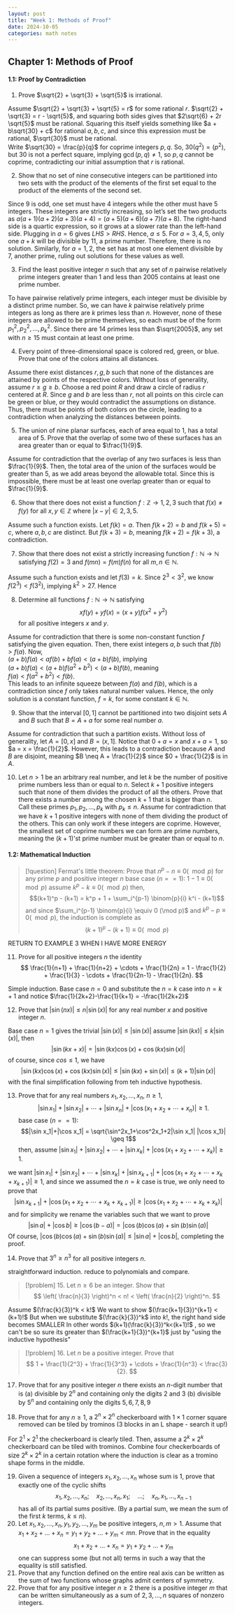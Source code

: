 ```yaml
---
layout: post
title: "Week 1: Methods of Proof"
date: 2024-10-05
categories: math notes
---
```



## Chapter 1: Methods of Proof

#### 1.1: Proof by Contradiction


1. Prove $\sqrt{2} + \sqrt{3} + \sqrt{5}$ is irrational.  

Assume $\sqrt{2} + \sqrt{3} + \sqrt{5} = r$ for some rational $r$. $\sqrt{2} + \sqrt{3} = r - \sqrt{5}$, and squaring both sides gives that $2\sqrt{6} + 2r \sqrt{5}$ must be rational. Squaring this itself yields something like $a + b\sqrt{30} + c$ for rational $a, b, c$, and since this expression must be rational, $\sqrt{30}$ must be rational.  
Write $\sqrt{30} = \frac{p}{q}$ for coprime integers $p, q$. So, $30(q^2) = (p^2)$, but 30 is not a perfect square, implying $\gcd(p, q) \neq 1$, so $p, q$ cannot be coprime, contradicting our initial assumption that $r$ is rational.

2. Show that no set of nine consecutive integers can be partitioned into two sets with the product of the elements of the first set equal to the product of the elements of the second set. 

Since 9 is odd, one set must have 4 integers while the other must have 5 integers. These integers are strictly increasing, so let’s set the two products as $a(a+1)(a+2)(a+3)(a+4) = (a+5)(a+6)(a+7)(a+8)$. The right-hand side is a quartic expression, so it grows at a slower rate than the left-hand side. Plugging in $a = 6$ gives $LHS > RHS$. Hence, $a \leq 5$. For $a = 3, 4, 5$, only one $a+k$ will be divisible by 11, a prime number. Therefore, there is no solution. Similarly, for $a = 1, 2$, the set has at most one element divisible by 7, another prime, ruling out solutions for these values as well.

3. Find the least positive integer $n$ such that any set of $n$ pairwise relatively prime integers greater than 1 and less than 2005 contains at least one prime number.  

To have pairwise relatively prime integers, each integer must be divisible by a distinct prime number. So, we can have $k$ pairwise relatively prime integers as long as there are $k$ primes less than $n$. However, none of these integers are allowed to be prime themselves, so each must be of the form $p_1^2, p_2^2, \dots, p_k^2$. Since there are 14 primes less than $\sqrt{2005}$, any set with $n \geq 15$ must contain at least one prime.

4. Every point of three-dimensional space is colored red, green, or blue. Prove that one of the colors attains all distances.  

Assume there exist distances $r, g, b$ such that none of the distances are attained by points of the respective colors. Without loss of generality, assume $r \geq g \geq b$. Choose a red point $R$ and draw a circle of radius $r$ centered at $R$. Since $g$ and $b$ are less than $r$, not all points on this circle can be green or blue, or they would contradict the assumptions on distance. Thus, there must be points of both colors on the circle, leading to a contradiction when analyzing the distances between points.

5. The union of nine planar surfaces, each of area equal to 1, has a total area of 5. Prove that the overlap of some two of these surfaces has an area greater than or equal to $\frac{1}{9}$.  

Assume for contradiction that the overlap of any two surfaces is less than $\frac{1}{9}$. Then, the total area of the union of the surfaces would be greater than 5, as we add areas beyond the allowable total. Since this is impossible, there must be at least one overlap greater than or equal to $\frac{1}{9}$.

6. Show that there does not exist a function $f : \mathbb{Z} \to {1, 2, 3}$ such that $f(x) \neq f(y)$ for all $x, y \in \mathbb{Z}$ where $|x - y| \in {2, 3, 5}$.  

Assume such a function exists. Let $f(k) = a$. Then $f(k+2) = b$ and $f(k+5) = c$, where $a, b, c$ are distinct. But $f(k+3) = b$, meaning $f(k+2) = f(k+3)$, a contradiction.

7. Show that there does not exist a strictly increasing function $f : \mathbb{N} \to \mathbb{N}$ satisfying $f(2) = 3$ and $f(mn) = f(m)f(n)$ for all $m, n \in \mathbb{N}$.  

Assume such a function exists and let $f(3) = k$. Since $2^3 < 3^2$, we know $f(2^3) < f(3^2)$, implying $k^2 > 27$. Hence


8. Determine all functions $f : \mathbb{N} \to \mathbb{N}$ satisfying  
$$xf(y) + yf(x) = (x + y)f(x^2 + y^2)$$ 
for all positive integers $x$ and $y$.  

Assume for contradiction that there is some non-constant function $f$ satisfying the given equation. Then, there exist integers $a, b$ such that $f(b) > f(a)$. Now,  
$(a + b)f(a) < af(b) + bf(a) < (a + b)f(b)$, implying  
$(a + b)f(a) < (a + b)f(a^2 + b^2) < (a + b)f(b)$, meaning  
$f(a) < f(a^2 + b^2) < f(b)$.  
This leads to an infinite squeeze between $f(a)$ and $f(b)$, which is a contradiction since $f$ only takes natural number values. Hence, the only solution is a constant function, $f = k$, for some constant $k \in \mathbb{N}$.

9.  Show that the interval $[0, 1]$ cannot be partitioned into two disjoint sets $A$ and $B$ such that $B = A + a$ for some real number $a$.  

Assume for contradiction that such a partition exists. Without loss of generality, let $A = [0, x]$ and $B = (x, 1]$. Notice that $0 + a = x$ and $x + a = 1$, so $a = x = \frac{1}{2}$. However, this leads to a contradiction because $A$ and $B$ are disjoint, meaning $B \neq A + \frac{1}{2}$ since $0 + \frac{1}{2}$ is in $A$.

10. Let $n > 1$ be an arbitrary real number, and let $k$ be the number of positive prime numbers less than or equal to $n$. Select $k + 1$ positive integers such that none of them divides the product of all the others. Prove that there exists a number among the chosen $k + 1$ that is bigger than $n$.  
Call these primes $p_1, p_2, \dots, p_k$ with $p_k \leq n$. Assume for contradiction that we have $k+1$ positive integers with none of them dividing the product of the others. This can only work if these integers are coprime. However, the smallest set of coprime numbers we can form are prime numbers, meaning the $(k+1)$'st prime number must be greater than or equal to $n$.
#### 1.2: Mathematical Induction

>[!question] Fermat's little theorem: Prove that $n^p-n \equiv 0 (\mod p)$ for any prime $p$ and positive integer $n$
>base case ($n == 1$): $1-1 \equiv 0 (\mod p)$
>assume $k^p-k \equiv 0 (\mod p)$
>then, $$(k+1)^p - (k+1) = k^p + 1 + \sum_i^{p-1} \binom{p}{i} k^i - (k+1)$$ and since $\sum_i^{p-1} \binom{p}{i} \equiv 0 (\mod p)$ and $k^p - p \equiv 0 (\mod p)$, the induction is complete as $$(k+1)^p - (k+1) \equiv 0(\mod p)$$

RETURN TO EXAMPLE 3 WHEN I HAVE MORE ENERGY

11. Prove for all positive integers $n$ the identity 
$$
\frac{1}{n+1} + \frac{1}{n+2} + \cdots + \frac{1}{2n} = 1 - \frac{1}{2} + \frac{1}{3} - \cdots + \frac{1}{2n-1} - \frac{1}{2n}.
$$

Simple induction. Base case $n = 0$ and substitute the $n = k$ case into $n = k+1$ and notice $\frac{1}{2k+2}-\frac{1}{k+1} = -\frac{1}{2k+2}$


12. Prove that $|\sin(nx)| \leq n |\sin(x)|$ for any real number $x$ and positive integer $n$.

Base case $n = 1$ gives the trivial $|\sin(x)| \leq |\sin(x)|$
assume $|\sin(kx)| \leq k |\sin(x)|$, then $$|\sin(kx+x)| = |\sin(kx)\cos(x)+\cos(kx)\sin(x)|$$ of course, since $cos \leq 1$, we have $$|\sin(kx)\cos(x)+\cos(kx)\sin(x)| \leq |\sin(kx)+\sin(x)| \leq (k+1)|\sin(x)|$$ with the final simplification following from teh inductive hypothesis.

  
13. Prove that for any real numbers $x_1, x_2, \dots, x_n$, $n \geq 1$, $$
|\sin x_1| + |\sin x_2| + \cdots + |\sin x_n| + |\cos(x_1 + x_2 + \cdots + x_n)| \geq 1.
$$
base case ($n == 1$):
$$|\sin x_1|+|\cos x_1| = \sqrt{\sin^2x_1+\cos^2x_1+2|\sin x_1| |\cos x_1}| \geq 1$$
then, assume $|\sin x_1| + |\sin x_2| + \cdots + |\sin x_k| + |\cos(x_1 + x_2 + \cdots + x_k)| \geq 1.$

we want $|\sin x_1| + |\sin x_2| + \cdots + |\sin x_{k}|+ |\sin x_{k+1}| + |\cos(x_1 + x_2 + \cdots + x_k+x_{k+1})| \geq 1$, and since we assumed the $n = k$ case is true, we only need to prove that $$|\sin x_{k+1}| + |\cos(x_1 + x_2 + \cdots + x_k+x_{k+1})| \geq |\cos(x_1 + x_2 + \cdots + x_k+x_{k})|$$and for simplicity we rename the variables such that we want to prove $$|\sin a| + |\cos b| \geq |\cos(b-a)| = |\cos(b) \cos(a) + \sin(b) \sin(a)|$$
Of course, $|\cos(b) \cos(a) + \sin(b) \sin(a)| \leq |\sin a| + |\cos b|$, completing the proof.

14. Prove that $3^n \geq n^3$ for all positive integers $n$.

straightforward induction. reduce to polynomials and compare.

>[!problem] 15. Let $n \geq 6$ be an integer. Show that 
>$$
\left( \frac{n}{3} \right)^n < n! < \left( \frac{n}{2} \right)^n.
$$


Assume $(\frac{k}{3})^k < k!$
We want to show $(\frac{k+1}{3})^{k+1} < (k+1)!$
But when we substitute $(\frac{k}{3})^k$ into $k!$, the right hand side becomes SMALLER
In other words $(k+1)(\frac{k}{3})^k<(k+1)!$ , so we can't be so sure its greater than $(\frac{k+1}{3})^{k+1}$ just by "using the inductive hypothesis"


>[!problem] 16. Let $n$ be a positive integer. Prove that
>$$
1 + \frac{1}{2^3} + \frac{1}{3^3} + \cdots + \frac{1}{n^3} < \frac{3}{2}.
$$

17. Prove that for any positive integer $n$ there exists an $n$-digit number that is
	(a) divisible by $2^n$ and containing only the digits $2$ and $3$
	(b) divisible by $5^n$ and containing only the digits $5, 6, 7, 8, 9$



18. Prove that for any $n \geq 1$, a $2^n \times 2^n$ checkerboard with $1 \times 1$ corner square removed can be tiled by trominos (3 blocks in an L shape - search it up!)

For $2^1 \times 2^1$ the checkerboard is clearly tiled. Then, assume a $2^k \times 2^k$ checkerboard can be tiled with trominos. Combine four checkerboards of size $2^k\times 2^k$ in a certain rotation where the induction is clear as a tromino shape forms in the middle.

19. Given a sequence of integers $x_1, x_2, \dots, x_n$ whose sum is $1$, prove that exactly one of the cyclic shifts $$ x_1, x_2, \dots, x_n; \quad x_2, \dots, x_n, x_1; \quad \dots; \quad x_n, x_1, \dots, x_{n-1} $$ has all of its partial sums positive. (By a partial sum, we mean the sum of the first $k$ terms, $k \leq n$). 
20. Let $x_1, x_2, \dots, x_n, y_1, y_2, \dots, y_m$ be positive integers, $n, m > 1$. Assume that $x_1 + x_2 + \dots + x_n = y_1 + y_2 + \dots + y_m < mn$. Prove that in the equality $$ x_1 + x_2 + \dots + x_n = y_1 + y_2 + \dots + y_m $$ one can suppress some (but not all) terms in such a way that the equality is still satisfied. 
21. Prove that any function defined on the entire real axis can be written as the sum of two functions whose graphs admit centers of symmetry. 
22. Prove that for any positive integer $n \geq 2$ there is a positive integer $m$ that can be written simultaneously as a sum of $2, 3, \dots, n$ squares of nonzero integers.
